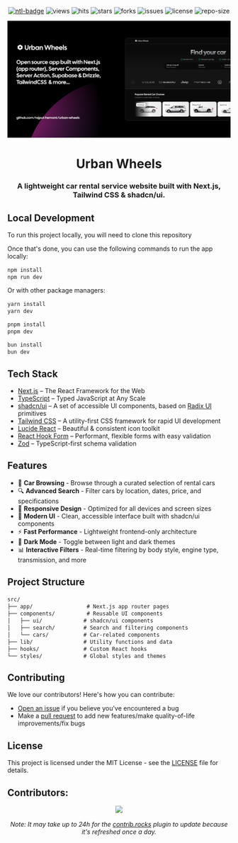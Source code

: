 <div align=center>

[![ntl-badge]][ntl-link] ![views] ![hits] ![stars] ![forks] ![issues] ![license] ![repo-size]

<a href="https://urban-wheels.rajputhemant.me">
  <img src="https://github.com/rajput-hemant/urban-wheels/blob/master/src/app/opengraph-image.png?raw=true" alt="A lightweight car rental service website built with Next.js, Tailwind CSS & shadcn/ui.">
</a>

# Urban Wheels

### A lightweight car rental service website built with Next.js, Tailwind CSS & shadcn/ui.

</div>

## Local Development

To run this project locally, you will need to clone this repository

Once that's done, you can use the following commands to run the app locally:

```
npm install
npm run dev
```

Or with other package managers:

```
yarn install
yarn dev
```

```
pnpm install
pnpm dev
```

```
bun install
bun dev
```

## Tech Stack

- [Next.js](https://nextjs.org/) – The React Framework for the Web
- [TypeScript](https://www.typescriptlang.org/) – Typed JavaScript at Any Scale
- [shadcn/ui](https://ui.shadcn.com/) – A set of accessible UI components, based on [Radix UI](https://radix-ui.com/) primitives
- [Tailwind CSS](https://tailwindcss.com/) – A utility-first CSS framework for rapid UI development
- [Lucide React](https://lucide.dev/) – Beautiful & consistent icon toolkit
- [React Hook Form](https://react-hook-form.com/) – Performant, flexible forms with easy validation
- [Zod](https://zod.dev/) – TypeScript-first schema validation

## Features

- 🚗 **Car Browsing** - Browse through a curated selection of rental cars
- 🔍 **Advanced Search** - Filter cars by location, dates, price, and specifications
- 📱 **Responsive Design** - Optimized for all devices and screen sizes
- 🎨 **Modern UI** - Clean, accessible interface built with shadcn/ui components
- ⚡ **Fast Performance** - Lightweight frontend-only architecture
- 🌙 **Dark Mode** - Toggle between light and dark themes
- 📊 **Interactive Filters** - Real-time filtering by body style, engine type, transmission, and more

## Project Structure

```
src/
├── app/                 # Next.js app router pages
├── components/          # Reusable UI components
│   ├── ui/             # shadcn/ui components
│   ├── search/         # Search and filtering components
│   └── cars/           # Car-related components
├── lib/                # Utility functions and data
├── hooks/              # Custom React hooks
└── styles/             # Global styles and themes
```

## Contributing

We love our contributors! Here's how you can contribute:

- [Open an issue](https://github.com/rajput-hemant/urban-wheels/issues) if you believe you've encountered a bug
- Make a [pull request](https://github.com/rajput-hemant/urban-wheels/pull) to add new features/make quality-of-life improvements/fix bugs

## License

This project is licensed under the MIT License - see the [LICENSE](LICENSE) file for details.

## Contributors:

<div align=center>

[![][contributors]][contributors-graph]

_Note: It may take up to 24h for the [contrib.rocks][contrib-rocks] plugin to update because it's refreshed once a day._

</div>

<!----------------------------------{ Labels }--------------------------------->

[views]: https://komarev.com/ghpvc/?username=urban-wheels&label=view%20counter&color=red&style=flat
[repo-size]: https://img.shields.io/github/repo-size/rajput-hemant/urban-wheels
[issues]: https://img.shields.io/github/issues-raw/rajput-hemant/urban-wheels
[license]: https://img.shields.io/github/license/rajput-hemant/urban-wheels
[forks]: https://img.shields.io/github/forks/rajput-hemant/urban-wheels?style=flat
[stars]: https://img.shields.io/github/stars/rajput-hemant/urban-wheels
[contributors]: https://contrib.rocks/image?repo=rajput-hemant/urban-wheels&max=500
[contributors-graph]: https://github.com/rajput-hemant/urban-wheels/graphs/contributors
[contrib-rocks]: https://contrib.rocks/preview?repo=rajput-hemant%2Furban-wheels
[hits]: https://hits.seeyoufarm.com/api/count/incr/badge.svg?url=https%3A%2F%2Fgithub.com%2Frajput-hemant%2Furban-wheelst&count_bg=%2379C83D&title_bg=%23555555&icon=&icon_color=%23E7E7E7&title=hits&edge_flat=false
[ntl-badge]: https://api.netlify.com/api/v1/badges/e8d554c0-ba1a-40e5-bdc0-6b5488055891/deploy-status
[ntl-link]: https://app.netlify.com/sites/react-template-vite/deploys
